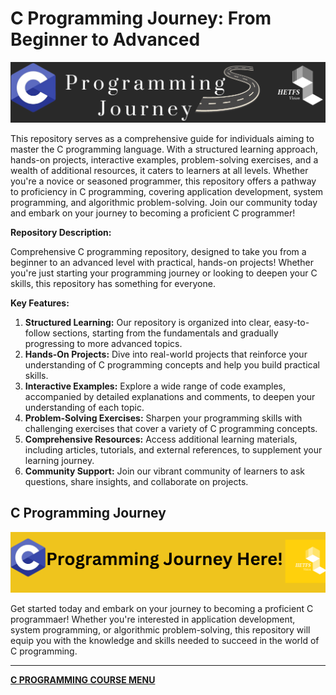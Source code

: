 # C Programming Journey: From Beginner to Advanced

![Images/C-roadmap](/Images/C-roadmap.png)

This repository serves as a comprehensive guide for individuals aiming to master the C programming language. With a structured learning approach, hands-on projects, interactive examples, problem-solving exercises, and a wealth of additional resources, it caters to learners at all levels. Whether you're a novice or seasoned programmer, this repository offers a pathway to proficiency in C programming, covering application development, system programming, and algorithmic problem-solving. Join our community today and embark on your journey to becoming a proficient C programmer!

**Repository Description:**

Comprehensive C programming repository, designed to take you from a beginner to an advanced level with practical, hands-on projects! Whether you're just starting your programming journey or looking to deepen your C skills, this repository has something for everyone.

**Key Features:**

1. **Structured Learning:** Our repository is organized into clear, easy-to-follow sections, starting from the fundamentals and gradually progressing to more advanced topics.
2. **Hands-On Projects:** Dive into real-world projects that reinforce your understanding of C programming concepts and help you build practical skills.
3. **Interactive Examples:** Explore a wide range of code examples, accompanied by detailed explanations and comments, to deepen your understanding of each topic.
4. **Problem-Solving Exercises:** Sharpen your programming skills with challenging exercises that cover a variety of C programming concepts.
5. **Comprehensive Resources:** Access additional learning materials, including articles, tutorials, and external references, to supplement your learning journey.
6. **Community Support:** Join our vibrant community of learners to ask questions, share insights, and collaborate on projects.

## C Programming Journey

![C Programming Journey](/Images/CProgrammingJourney.png)

Get started today and embark on your journey to becoming a proficient C programmaer!
Whether you're interested in application development, system programming, or algorithmic problem-solving, this repository will equip you with the knowledge and skills needed to succeed in the world of C programming.

---

[**C PROGRAMMING COURSE MENU**](coursMenu.md#c-programming-cours-menu)
